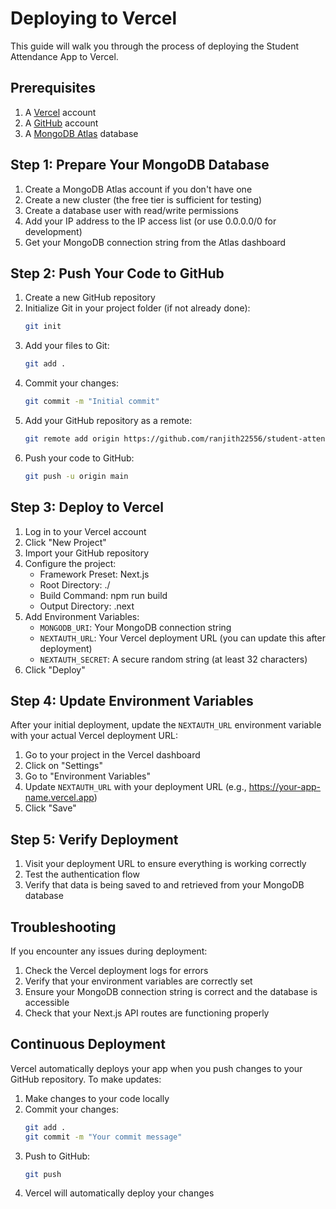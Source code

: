 # Deploying to Vercel

This guide will walk you through the process of deploying the Student Attendance App to Vercel.

## Prerequisites

1. A [Vercel](https://vercel.com) account
2. A [GitHub](https://github.com) account
3. A [MongoDB Atlas](https://www.mongodb.com/cloud/atlas) database

## Step 1: Prepare Your MongoDB Database

1. Create a MongoDB Atlas account if you don't have one
2. Create a new cluster (the free tier is sufficient for testing)
3. Create a database user with read/write permissions
4. Add your IP address to the IP access list (or use 0.0.0.0/0 for development)
5. Get your MongoDB connection string from the Atlas dashboard

## Step 2: Push Your Code to GitHub

1. Create a new GitHub repository
2. Initialize Git in your project folder (if not already done):
   ```bash
   git init
   ```
3. Add your files to Git:
   ```bash
   git add .
   ```
4. Commit your changes:
   ```bash
   git commit -m "Initial commit"
   ```
5. Add your GitHub repository as a remote:
   ```bash
   git remote add origin https://github.com/ranjith22556/student-attendance-app.git
   ```
6. Push your code to GitHub:
   ```bash
   git push -u origin main
   ```

## Step 3: Deploy to Vercel

1. Log in to your Vercel account
2. Click "New Project"
3. Import your GitHub repository
4. Configure the project:
   - Framework Preset: Next.js
   - Root Directory: ./
   - Build Command: npm run build
   - Output Directory: .next
5. Add Environment Variables:
   - `MONGODB_URI`: Your MongoDB connection string
   - `NEXTAUTH_URL`: Your Vercel deployment URL (you can update this after deployment)
   - `NEXTAUTH_SECRET`: A secure random string (at least 32 characters)
6. Click "Deploy"

## Step 4: Update Environment Variables

After your initial deployment, update the `NEXTAUTH_URL` environment variable with your actual Vercel deployment URL:

1. Go to your project in the Vercel dashboard
2. Click on "Settings"
3. Go to "Environment Variables"
4. Update `NEXTAUTH_URL` with your deployment URL (e.g., https://your-app-name.vercel.app)
5. Click "Save"

## Step 5: Verify Deployment

1. Visit your deployment URL to ensure everything is working correctly
2. Test the authentication flow
3. Verify that data is being saved to and retrieved from your MongoDB database

## Troubleshooting

If you encounter any issues during deployment:

1. Check the Vercel deployment logs for errors
2. Verify that your environment variables are correctly set
3. Ensure your MongoDB connection string is correct and the database is accessible
4. Check that your Next.js API routes are functioning properly

## Continuous Deployment

Vercel automatically deploys your app when you push changes to your GitHub repository. To make updates:

1. Make changes to your code locally
2. Commit your changes:
   ```bash
   git add .
   git commit -m "Your commit message"
   ```
3. Push to GitHub:
   ```bash
   git push
   ```
4. Vercel will automatically deploy your changes
